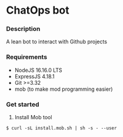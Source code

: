 # ChatOps bot

### Description
A lean bot to interact with Github projects

### Requirements
- NodeJS 16.16.0 LTS
- ExpressJS 4.18.1
- Git >=3.32
- mob (to make mod programming easier)


### Get started

1. Install Mob tool
```shell
$ curl -sL install.mob.sh | sh -s - --user
```
